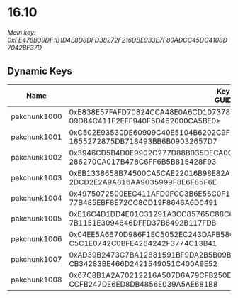 # 16.10

###### *Main key: 0xFE478B39DF1B1D4E8D8DFD38272F216DBE933E7F80ADCC45DC4108D70428F37D*

## Dynamic Keys

| Name         | Key<br/>GUID                                                                                            |
|--------------|---------------------------------------------------------------------------------------------------------|
| pakchunk1000 | 0xE838E57FAFD70824CCA48E0A6CD1073785FAA6B81C9DF42DAEEFB3F914C7B36B<br/>09D84C411F2EFF940F5D462000CA5BE0> |
| pakchunk1001 | 0xC502E93530DE60909C40E5104B6202C9F072BE13D4DE70B971F2516CF4AE81D6<br/>1655272875DB718493BB6B09032657D7 |
| pakchunk1002 | 0x3946CD5B4D0E9902C277D88B035DECA0C538C18B5DD114DCFA5124A0F76F1785<br/>286270CA017B478C6FF6B5B815428F93 |
| pakchunk1003 | 0xEB1338658B74500CA5CAE22016B98E82AE1F6151F60A113340D725F0A190174A<br/>2DCD2E2A9A816AA9035999F8E6F85F6E |
| pakchunk1004 | 0x4975072500EEC411AFD0FCC3B6E56C0F1372B9B1BFA601FDB3D14CBE2992D184<br/>77B485EBF8E72CC8CD19F8646A6D0491 |
| pakchunk1005 | 0xE16C4D1DD4E01C31291A3CC85765C88C63B8D64CA2C2080542976AF32FA8D636<br/>7B1151E3094646DFFD37B6492B117FDB |
| pakchunk1006 | 0x04EE5A6670D986F1EC5052EC243DAFB58090EA26295FB2E1979EB99C3B0185A1<br/>C5C1E0742C0BFE4264242F3774C13B41 |
| pakchunk1007 | 0xAD39B2473C7BA12881591BF9DA2B5B09B00594B232ED6E9D6680DC7F24CC9B2A<br/>CB34283BE466D2421549051C400A9E52 |
| pakchunk1008 | 0x67C8B1A2A70212216A507D6A79CFB250D4133F5F83D71423630E850E95106BD7<br/>CCFB247DE6ED8DB4856E039A5AE681B8 |
